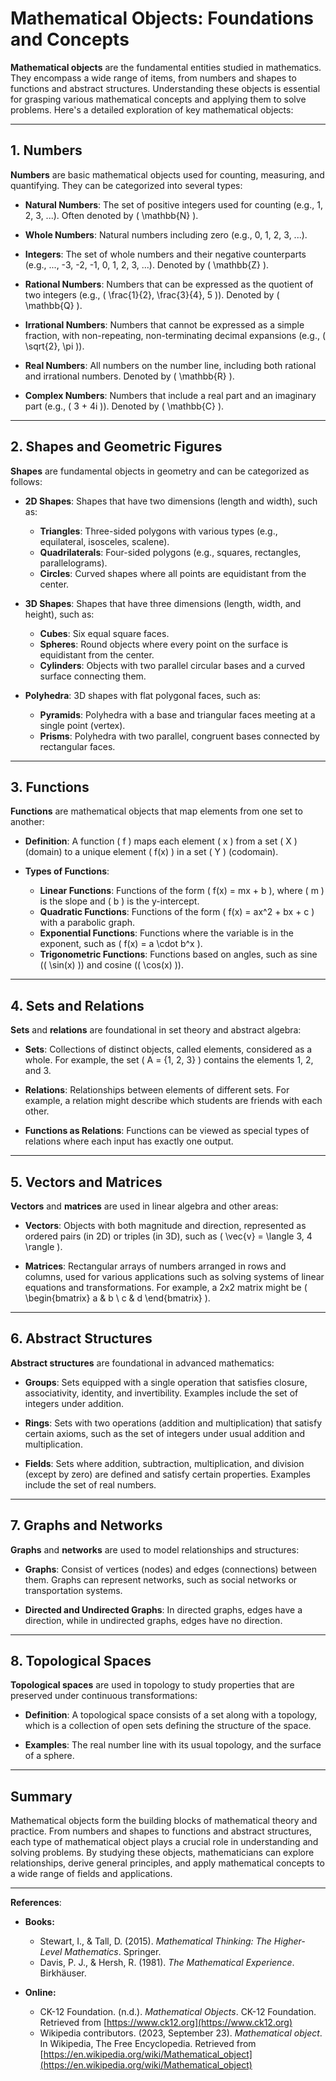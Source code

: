 # **Mathematical Objects: Foundations and Concepts**

**Mathematical objects** are the fundamental entities studied in mathematics. They encompass a wide range of items, from numbers and shapes to functions and abstract structures. Understanding these objects is essential for grasping various mathematical concepts and applying them to solve problems. Here's a detailed exploration of key mathematical objects:

---

## **1. Numbers**

**Numbers** are basic mathematical objects used for counting, measuring, and quantifying. They can be categorized into several types:

- **Natural Numbers**: The set of positive integers used for counting (e.g., 1, 2, 3, ...). Often denoted by \( \mathbb{N} \).
  
- **Whole Numbers**: Natural numbers including zero (e.g., 0, 1, 2, 3, ...).

- **Integers**: The set of whole numbers and their negative counterparts (e.g., ..., -3, -2, -1, 0, 1, 2, 3, ...). Denoted by \( \mathbb{Z} \).

- **Rational Numbers**: Numbers that can be expressed as the quotient of two integers (e.g., \( \frac{1}{2}, \frac{3}{4}, 5 \)). Denoted by \( \mathbb{Q} \).

- **Irrational Numbers**: Numbers that cannot be expressed as a simple fraction, with non-repeating, non-terminating decimal expansions (e.g., \( \sqrt{2}, \pi \)).

- **Real Numbers**: All numbers on the number line, including both rational and irrational numbers. Denoted by \( \mathbb{R} \).

- **Complex Numbers**: Numbers that include a real part and an imaginary part (e.g., \( 3 + 4i \)). Denoted by \( \mathbb{C} \).

---

## **2. Shapes and Geometric Figures**

**Shapes** are fundamental objects in geometry and can be categorized as follows:

- **2D Shapes**: Shapes that have two dimensions (length and width), such as:
  - **Triangles**: Three-sided polygons with various types (e.g., equilateral, isosceles, scalene).
  - **Quadrilaterals**: Four-sided polygons (e.g., squares, rectangles, parallelograms).
  - **Circles**: Curved shapes where all points are equidistant from the center.

- **3D Shapes**: Shapes that have three dimensions (length, width, and height), such as:
  - **Cubes**: Six equal square faces.
  - **Spheres**: Round objects where every point on the surface is equidistant from the center.
  - **Cylinders**: Objects with two parallel circular bases and a curved surface connecting them.

- **Polyhedra**: 3D shapes with flat polygonal faces, such as:
  - **Pyramids**: Polyhedra with a base and triangular faces meeting at a single point (vertex).
  - **Prisms**: Polyhedra with two parallel, congruent bases connected by rectangular faces.

---

## **3. Functions**

**Functions** are mathematical objects that map elements from one set to another:

- **Definition**: A function \( f \) maps each element \( x \) from a set \( X \) (domain) to a unique element \( f(x) \) in a set \( Y \) (codomain).

- **Types of Functions**:
  - **Linear Functions**: Functions of the form \( f(x) = mx + b \), where \( m \) is the slope and \( b \) is the y-intercept.
  - **Quadratic Functions**: Functions of the form \( f(x) = ax^2 + bx + c \) with a parabolic graph.
  - **Exponential Functions**: Functions where the variable is in the exponent, such as \( f(x) = a \cdot b^x \).
  - **Trigonometric Functions**: Functions based on angles, such as sine (\( \sin(x) \)) and cosine (\( \cos(x) \)).

---

## **4. Sets and Relations**

**Sets** and **relations** are foundational in set theory and abstract algebra:

- **Sets**: Collections of distinct objects, called elements, considered as a whole. For example, the set \( A = \{1, 2, 3\} \) contains the elements 1, 2, and 3.

- **Relations**: Relationships between elements of different sets. For example, a relation might describe which students are friends with each other.

- **Functions as Relations**: Functions can be viewed as special types of relations where each input has exactly one output.

---

## **5. Vectors and Matrices**

**Vectors** and **matrices** are used in linear algebra and other areas:

- **Vectors**: Objects with both magnitude and direction, represented as ordered pairs (in 2D) or triples (in 3D), such as \( \vec{v} = \langle 3, 4 \rangle \).

- **Matrices**: Rectangular arrays of numbers arranged in rows and columns, used for various applications such as solving systems of linear equations and transformations. For example, a 2x2 matrix might be \( \begin{bmatrix} a & b \\ c & d \end{bmatrix} \).

---

## **6. Abstract Structures**

**Abstract structures** are foundational in advanced mathematics:

- **Groups**: Sets equipped with a single operation that satisfies closure, associativity, identity, and invertibility. Examples include the set of integers under addition.

- **Rings**: Sets with two operations (addition and multiplication) that satisfy certain axioms, such as the set of integers under usual addition and multiplication.

- **Fields**: Sets where addition, subtraction, multiplication, and division (except by zero) are defined and satisfy certain properties. Examples include the set of real numbers.

---

## **7. Graphs and Networks**

**Graphs** and **networks** are used to model relationships and structures:

- **Graphs**: Consist of vertices (nodes) and edges (connections) between them. Graphs can represent networks, such as social networks or transportation systems.

- **Directed and Undirected Graphs**: In directed graphs, edges have a direction, while in undirected graphs, edges have no direction.

---

## **8. Topological Spaces**

**Topological spaces** are used in topology to study properties that are preserved under continuous transformations:

- **Definition**: A topological space consists of a set along with a topology, which is a collection of open sets defining the structure of the space.

- **Examples**: The real number line with its usual topology, and the surface of a sphere.

---

## **Summary**

Mathematical objects form the building blocks of mathematical theory and practice. From numbers and shapes to functions and abstract structures, each type of mathematical object plays a crucial role in understanding and solving problems. By studying these objects, mathematicians can explore relationships, derive general principles, and apply mathematical concepts to a wide range of fields and applications.

---

**References**:

* **Books:**
    - Stewart, I., & Tall, D. (2015). *Mathematical Thinking: The Higher-Level Mathematics*. Springer.
    - Davis, P. J., & Hersh, R. (1981). *The Mathematical Experience*. Birkhäuser.

* **Online:**
    - CK-12 Foundation. (n.d.). *Mathematical Objects*. CK-12 Foundation. Retrieved from [https://www.ck12.org](https://www.ck12.org)
  - Wikipedia contributors. (2023, September 23). *Mathematical object*. In Wikipedia, The Free Encyclopedia. Retrieved from [https://en.wikipedia.org/wiki/Mathematical_object](https://en.wikipedia.org/wiki/Mathematical_object)